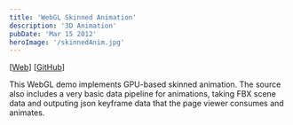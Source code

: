 ```yaml
---
title: 'WebGL Skinned Animation'
description: '3D Animation'
pubDate: 'Mar 15 2012'
heroImage: '/skinnedAnim.jpg'
---
```


\[[Web](./live)\] \[[GitHub](https://github.com/apardee/SkinnedAnim)\]

This WebGL demo implements GPU-based skinned animation. The source also includes a very basic data pipeline for animations, taking FBX scene data and outputing json keyframe data that the page viewer consumes and animates.
